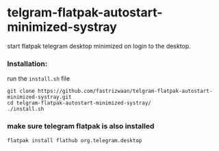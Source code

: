 # telgram-flatpak-autostart-minimized-systray
start flatpak telegram desktop minimized on login to the desktop.

### Installation:
run the `install.sh` file
```
git clone https://github.com/fastrizwaan/telgram-flatpak-autostart-minimized-systray.git
cd telgram-flatpak-autostart-minimized-systray/
./install.sh
```

### make sure telegram flatpak is also installed
```
flatpak install flathub org.telegram.desktop
```
